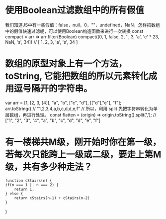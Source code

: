 # 使用Boolean过滤数组中的所有假值
我们知道JS中有一些假值：false，null，0，""，undefined，NaN，怎样把数组中的假值快速过滤呢，可以使用Boolean构造函数来进行一次转换
const compact = arr => arr.filter(Boolean)
compact([0, 1, false, 2, '', 3, 'a', 'e' * 23, NaN, 's', 34])             // [ 1, 2, 3, 'a', 's', 34 ]

# 数组的原型对象上有一个方法，toString, 它能把数组的所以元素转化成用逗号隔开的字符串。
var arr = [1, [2, 3, [4]], "a", "b", ["c", "d"], [["d"],"e"], "f"];  
arr.toString()  // "1,2,3,4,a,b,c,d,d,e,f"
// 所以，利用 split 先把字符串转化为单层数组，再进行处理。
const flatten = (origin) => origin.toString().split(',');  // ["1", "2", "3", "4", "a", "b", "c", "d", "d", "e", "f"]

# 有一楼梯共M级，刚开始时你在第一级，若每次只能跨上一级或二级，要走上第M级，共有多少种走法？
	function cStairs(n) {
    if(n === 1 || n === 2) {
        return 1;
    } else {
        return cStairs(n-1) + cStairs(n-2)
    }
}
